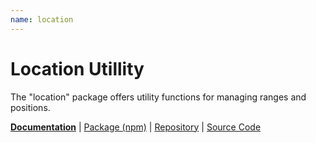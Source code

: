 ```yaml
---
name: location
---
```


# Location Utillity

<!-- @include docs/parts/packages/location/description.md-->

The "location" package offers utility functions for managing ranges and positions.

<!-- /include -->

<!-- @include docs/parts/package-nav.md -->

[**Documentation**](https://kolint.github.io/next) | [Package (npm)](https://npmjs.com/package/@kolint/location) | [Repository](https://github.com/kolint/next) | [Source Code](https://github.com/kolint/next/tree/main/packages/location)

<!-- /include -->

<!-- @include docs/parts/reference.md -->

[TypeScript]: https://typescriptlang.org
[ESLint]: https://eslint.org
[Knockout]: https://knockoutjs.com
[toolchain]: https://kolint.github.io/next

<!-- /include -->
